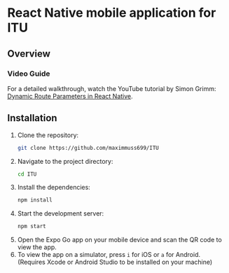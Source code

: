 # React Native mobile application for ITU


## Overview

### Video Guide
For a detailed walkthrough, watch the YouTube tutorial by Simon Grimm: [Dynamic Route Parameters in React Native](https://www.youtube.com/watch?v=iWzUZiVoiR0&t=355s&ab_channel=SimonGrimm).

## Installation

1. Clone the repository:
   ```bash
   git clone https://github.com/maximmuss699/ITU
    ```
2. Navigate to the project directory:
    ```bash
    cd ITU
    ```
3. Install the dependencies:
    ```bash
    npm install
    ```
4. Start the development server:
    ```bash
    npm start
    ```
5. Open the Expo Go app on your mobile device and scan the QR code to view the app. 
6. To view the app on a simulator, press `i` for iOS or `a` for Android. (Requires Xcode or Android Studio to be installed on your machine) 
